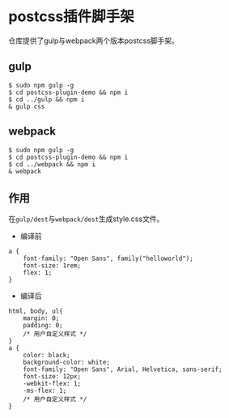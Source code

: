 # postcss插件脚手架

仓库提供了gulp与webpack两个版本postcss脚手架。

## gulp
```
$ sudo npm gulp -g
$ cd postcss-plugin-demo && npm i
$ cd ../gulp && npm i
& gulp css
```

## webpack
```
$ sudo npm gulp -g
$ cd postcss-plugin-demo && npm i
$ cd ../webpack && npm i
& webpack
```

## 作用
在`gulp/dest`与`webpack/dest`生成style.css文件。

- 编译前
```
a {
	font-family: "Open Sans", family("helloworld");
	font-size: 1rem;
	flex: 1;
}
```

- 编译后
```
html, body, ul{
	margin: 0;
	padding: 0;
	/* 用户自定义样式 */
}
a {
	color: black;
	background-color: white;
	font-family: "Open Sans", Arial, Helvetica, sans-serif;
	font-size: 12px;
	-webkit-flex: 1;
	-ms-flex: 1;
	/* 用户自定义样式 */
}

```
